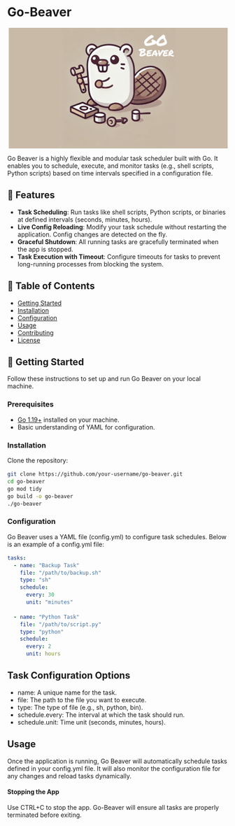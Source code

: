 # Go-Beaver

<img align="center" src="res/go-beaver.png" alt="Go-Beaver logo">

Go Beaver is a highly flexible and modular task scheduler built with Go. It enables you to schedule, execute, and monitor tasks (e.g., shell scripts, Python scripts) based on time intervals specified in a configuration file.

## 🚀 Features
- **Task Scheduling**: Run tasks like shell scripts, Python scripts, or binaries at defined intervals (seconds, minutes, hours).
- **Live Config Reloading**: Modify your task schedule without restarting the application. Config changes are detected on the fly.
- **Graceful Shutdown**: All running tasks are gracefully terminated when the app is stopped.
- **Task Execution with Timeout**: Configure timeouts for tasks to prevent long-running processes from blocking the system.

## 📖 Table of Contents
- [Getting Started](#-getting-started)
- [Installation](#-installation)
- [Configuration](#-configuration)
- [Usage](#-usage)
- [Contributing](#-contributing)
- [License](#-license)

## 🏁 Getting Started

Follow these instructions to set up and run Go Beaver on your local machine.

### Prerequisites
- [Go 1.19+](https://golang.org/dl/) installed on your machine.
- Basic understanding of YAML for configuration.

### Installation

Clone the repository:

```bash
git clone https://github.com/your-username/go-beaver.git
cd go-beaver
go mod tidy
go build -o go-beaver
./go-beaver
```

### Configuration
Go Beaver uses a YAML file (config.yml) to configure task schedules. Below is an example of a config.yml file:

```yaml
tasks:
  - name: "Backup Task"
    file: "/path/to/backup.sh"
    type: "sh"
    schedule:
      every: 30
      unit: "minutes"

  - name: "Python Task"
    file: "/path/to/script.py"
    type: "python"
    schedule:
      every: 2
      unit: hours
```
## Task Configuration Options
 - name: A unique name for the task.
 - file: The path to the file you want to execute.
 - type: The type of file (e.g., sh, python, bin).
 - schedule.every: The interval at which the task should run.
 - schedule.unit: Time unit (seconds, minutes, hours).

## Usage
Once the application is running, Go Beaver will automatically schedule tasks defined in your config.yml file. It will also monitor the configuration file for any changes and reload tasks dynamically.

#### Stopping the App

Use CTRL+C to stop the app. Go-Beaver will ensure all tasks are properly terminated before exiting.
